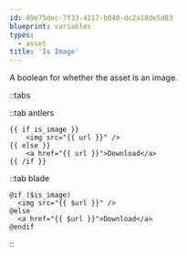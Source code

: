 ```yaml
---
id: 89e75dec-7f33-4217-b040-dc2a18de5d83
blueprint: variables
types:
  - asset
title: 'Is Image'
---
```

A boolean for whether the asset is an image.

::tabs

::tab antlers
```antlers
{{ if is_image }}
    <img src="{{ url }}" />
{{ else }}
    <a href="{{ url }}">Download</a>
{{ /if }}
```
::tab blade
```blade
@if ($is_image)
  <img src="{{ $url }}" />
@else
  <a href="{{ $url }}">Download</a>
@endif
```
::